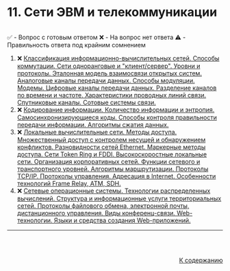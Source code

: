 #

<div id="readme-top" style="display: flex; align-items: center; justify-content: space-between;">
  <h1>11. Сети ЭВМ и телекоммуникации</h1>
</div>

✅ - Вопрос с готовым ответом
❌ - На вопрос нет ответа
⚠️ - Правильность ответа под крайним сомнением

<ol>
  <li>❌ <a href="#1"> Классификация информационно-вычислительных сетей. Способы коммутации. Сети одноранговые и "клиент/сервер". Уровни и протоколы. Эталонная модель взаимосвязи открытых систем. Аналоговые каналы передачи данных. Способы модуляции. Модемы. Цифровые каналы передачи данных. Разделение каналов по времени и частоте. Характеристики проводных линий связи. Спутниковые каналы. Сотовые системы связи. </a></li>
  <li>❌ <a href="#2"> Кодирование информации. Количество информации и энтропия. Самосинхронизирующиеся коды. Способы контроля правильности передачи информации. Алгоритмы сжатия данных. </a></li>
  <li>❌ <a href="#3"> Локальные вычислительные сети. Методы доступа. Множественный доступ с
контролем несущей и обнаружением конфликтов. Разновидности сетей Ethernet.
Маркерные методы доступа. Сети Token Ring и FDDI. Высокоскоростные локальные сети.
Организация корпоративных сетей. Функции сетевого и транспортного уровней.
Алгоритмы маршрутизации. Протоколы ТСP/IP. Протоколы управления. Адресация в
Internet. Особенности технологий Frame Relay, ATM, SDH. </a></li>
  <li>❌ <a href="#4"> Сетевые операционные системы. Технологии распределенных вычислений. Структура и информационные услуги территориальных сетей. Протоколы файлового обмена, электронной почты, дистанционного управления. Виды конференц-связи. Web- технологии. Языки и средства создания Web-приложений. </a></li>
</ol>
<hr/>
<br />

##

<p align="right"><a href="#readme-top">К содержанию</a></p>
